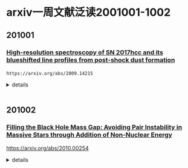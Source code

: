 # arxiv一周文献泛读2001001-1002

## 201001

### [High-resolution spectroscopy of SN 2017hcc and its blueshifted line profiles from post-shock dust formation](./2009.14215.pdf)

`https://arxiv.org/abs/2009.14215`

<details>
<summary>details</summary>

Authors: Nathan Smith, Jennifer E. Andrews
Comments: 21 pages, 16 figures, accepted in MNRAS

SN2017hcc was remarkable for being a nearby and strongly polarized superluminous TypeIIn supernova (SN). We obtained high-resolution echelle spectra that we combine with other spectra to investigate its line profile evolution. All epochs reveal narrow P Cygni components from pre-shock circumstellar material (CSM), indicating an axisymmetric outflow from the progenitor of 40-50 km/s. Intermediate-width and broad components exhibit the classic evolution seen in luminous SNe~IIn: symmetric Lorentzian profiles from pre-shock CSM lines broadened by electron scattering at early times, transitioning at late times to multi-component, irregular profiles coming from the SN ejecta and post-shock shell. As in many SNe~IIn, profiles show a progressively increasing blueshift, with a clear flux deficit in red wings of the intermediate and broad velocity components after day 200. This blueshift develops after the continuum luminosity fades, and in the intermediate-width component, persists at late times even after the SN ejecta fade. In SN2017hcc, the blueshift cannot be explained as occultation by the SN photosphere, pre-shock acceleration of CSM, or a lopsided explosion or CSM. Instead, the blueshift arises from dust formation in the post-shock shell and in the SN ejecta. The effect has a wavelength dependence characteristic of dust, exhibiting an extinction law consistent with large grains. Thus, SN2017hcc experienced post-shock dust formation and had a mildly bipolar CSM shell, similar to SN2010jl. Like other superluminous SNeIIn, the progenitor lost around 10Msun due to extreme eruptive mass loss in the decade before exploding.

- SN 2017hcc 是一颗邻近且高度极化的 IIn型超亮超新星。作者获取了该目标的高分辨率梯度(echelle ？？)光谱，结合其它低分光谱分析了谱线轮廓的演化。
  - 仪器：MIKE,Magellan Inamori Kyocera Echelle, Magellan Telescopes at Las Campanas Observatory in Chile.
  ![obs](./2009.14215_obs.png)
  
- 各时段的光谱都展现出来自激波之前星周介质的P Cygni成分，这表明存在一个轴对称的外流。
  ![fig7](./2009.14215_fig7.png)

- 中等宽度成分和宽成分的谱线演化是比较经典的IIn型SN的演化：来自激波前CSM对称的Lorentzian轮廓发射线被早期电子散射拓宽，在晚期变成来自SN喷流和激波后形成的shell的多成分不规则的轮廓。
  ![fig11](2009.14215_fig11.png)
  ![fig11note](2009.14215_fig11_note.png)

- SN 2017hcc 的发射线轮廓显示出逐渐蓝移的迹象（progressively increasing blueshift），这在IIn型超新星中是普遍的现象。这一现象通常有4种不同的解释：
  - 被辐射加速的星周介质 轮廓和窄线的中心（centorid）应该相同
  - 红移侧的光被连续光球层（continuum photosphere）遮挡 当连续谱减弱，谱线轮廓应该变得对称
  - 单侧CSM或单侧爆发 谱线应该始终不对称
  - 尘埃的形成 可以解释不同谱线的消光不同（短波长的H线较长波长的H线在红移部分消光更多）；其次，尘埃只吸收红移的发射，不影响谱线的蓝移部分（？）；不断形成积累的尘埃可以解释普先不对称性的增加等。
  ![fig10](./2009.14215_fig10.png)

- 其它结论：爆发前10年左右期间的质量流失~$1 M_{sun} yr^{-1}$，CSM shell 质量~ $10 M_{sun}$ 等。

</details>

<br />

## 201002

### [Filling the Black Hole Mass Gap: Avoiding Pair Instability in Massive Stars through Addition of Non-Nuclear Energy](./2010.00254.pdf)

https://arxiv.org/abs/2010.00254

<details>
<summary>details</summary>

Authors: Joshua Ziegler, Katherine Freese
Comments: 20 pages, 9 figures, 2 tables

In standard stellar evolution, stars with masses ranging from approximately 150 to 240M⊙ are expected to evolve to a pair instability supernova with no black hole (BH) remnant. This evolutionary behavior leads to a predicted gap in the black hole mass function from approximately 50 to 140M⊙. Yet the LIGO and Virgo Collaborations recently discovered black holes of masses 66M⊙ and 85M⊙ in the gravitational wave event GW190521. We propose a new method to populate the BH mass gap. <font color=red>If an energy source is added throughout the star in addition to nuclear fusion, it is possible for the altered evolution to avoid the complete destruction of a pair instability supernova, and instead a BH remnant is left behind.</font> An example of an extra energy source is dark matter annihilation within the star, but our results hold more generally. We show this phenomenon by exploring the effect of adding an energy source independent of temperature and density to a 180M⊙ star, using the MESA one-dimensional stellar evolution software. If ∼50% of the star's energy is due to this new source, the star is capable of avoiding the pair instability entirely and evolving towards a core-collapse supernova and ultimately a BH remnant with mass ∼120M⊙. 

- 标准恒星演化模型中，150倍到240倍太阳质量恒星产生的SN会因为对不稳定性而无法留下黑洞。这导致理论上无法产生约50倍到140倍太阳质量的黑洞。但在GW190521中发现了质量分别为 66M⊙ 和 85M⊙ 的黑洞。

- 本文提出，如果存在一种非核能量源作为核聚变之外的能源给整个恒星供能，在SN中就可能避免对不稳定性造成的完全解体，从而留下一个中等质量的黑洞。举例来说这种能量源可能是恒星内部的暗物质湮灭（dark matter annihilation within the star）。

- 文章使用MESA恒星演化模拟软件，模拟了加入非核能量源对180太阳质量恒星的演化影响，发现如果恒星能量有50%左右是来自于这种新的能量源，则对不稳定性SN可完全避免并演化为核塌缩型超新星，最后留下一个~120太阳质量的黑洞。

![2010.00254_method](./2010.00254_method.png)
![2010.00254_fig2](./2010.00254_fig2.png)

</details>

<br />